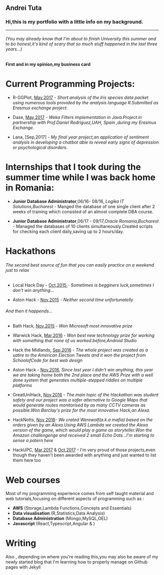 ## Andrei Tuta

### Hi,this is my portfolio with a little info on my background.
---
###### (You may already know that I'm about to finish University this summer and to bo honest,it's kind of scary that so much stuff happened in the last three years...)

#### First and in my opinion,my business card

# Current Programming Projects:

* R-GGPlot, [May,2017](https://github.com/AndreiTuta/R-GGplot) - *Short analysis of the Iris species data packet using numerous tools provided by the analysis language R.Submitted as Erasmus exchange project.*

* Dase, [May,2017](https://github.com/AndreiTuta/DASE) - *Weka Filters implementation in Java.Project in partnership with Prof.Daniel Rodriguez,UAH, Spain ,during my Erasmus Exchange.*

* Lana, [Sep,2017] - *My final year project,an application of sentiment analysis in developing a chatbot able to reveal early signs of depression or psychological disorders.*

# Internships that I took during the summer time while I was back home in Romania:
  
 * **Junior Database Administrator**,06/16- 08/16, _Logika IT Solutions,Bucharest_ -
 Manged the database of one single client after 2 weeks of training which consisted of an almost complete DBA course.
    
  * **Junior Database Administrator**,06/17 - 09/17,_Oracle Romania,Bucharest_ -
Managed the databases of 10 clients simultaneously.Created scripts for checking each client daily,saving up to 2 hours/day.

# Hackathons
###### The second best source of fun that you can easily practice on a weekend just to relax
* Local Hack Day - [Oct,2015 ](https://devpost.com/software/hackalarm-zm1tcr) - *Sometimes is begginers luck,sometimes I don't win anything...*

* Aston Hack - [Nov,2015](https://devpost.com/software/safedrive-ails80) - *Neither second time unfortunatelly*

###### And then it happends...

* Bath Hack, [Nov,2015](https://devpost.com/software/technoquery ) - *Won Microsoft most innovative prize* 

* Warwick Hack, [Mar,2016](https://devpost.com/software/nfccards) - *Won best new technology prize for working with something that none of us worked before,Android Studio* 

* Hack the Midlands, [Sep,2016](https://devpost.com/software/election-bot) - *The whole project was created as a satire to the American Election Tweets and it won the project from SchoolofCode for best web design*

* Aston Hack - [Nov,2016](https://devpost.com/software/wildgoosechase), *Since last year I didn't win anything, this year we are taking home both the 2nd place and the AWS Prize with a well done system that generates multiple-stepped riddles on multiple platforms*

* GreatUniHack, [Nov,2016](https://devpost.com/software/safewalker) - *The main topic of the Hackathon was student safety and our project was a safer alternative to Google Maps that would generate routes monitorised by as many CCTV cameras as possible.Won Barclay's prize for the most innovative Hack,an Alexa.* 

* HackNotts, [Nov 2016](https://devpost.com/software/alexa-the-werewolf)- *We crated Werewolf(a.k.a mafia) based on the orders given by an Alexa.Using AWS Lambda we created the Alexa version of the game, which would play a game as storyteller.Won the Amazon challengenge and received 2 small Echo Dots...I'm starting to sense a patern here*

* HackUPC, [Mar,2017](https://devpost.com/software/amisafe-sq2fv9) & [Oct,2017](https://devpost.com/software/notarealalexa) - I'm very proud of those projects,even though they haven't been awarded with anything and just wanted to list them here too 


# Web courses
Most of my programming experience comes from self taught material and web tutorials,focusing on different aspects of programming such as : 

* __AWS__ (Storage,Lambda Functions,Concepts and Essentials)
* __Data visualisation__ (R,Statistics,Data Analysis)
* __Database Administration__ (Mongo,MySQL,OEL)
* __Javascript__ (React,Typescript,Angular & )

# Writing 
Also , depending on where you're reading this,you may also be aware of my newly started blog that I'm learning how to properly manage on Github pages with Jekyll



    